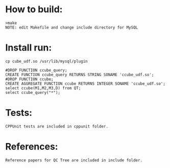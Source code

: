 How to build:
============
	>make 
	NOTE: edit Makefile and change include directory for MySQL

Install run:
============
	cp cube_udf.so /usr/lib/mysql/plugin

	#DROP FUNCTION ccube_query;
	CREATE FUNCTION ccube_query RETURNS STRING SONAME 'ccube_udf.so';
	#DROP FUNCTION ccube;
	CREATE AGGREGATE FUNCTION ccube RETURNS INTEGER SONAME 'ccube_udf.so';
	select ccube(M1,M2,M3,D) from QT;
	select ccube_query("*");

Tests:
============
	CPPUnit tests are included in cppunit folder.

References:
============
	Reference papers for QC Tree are included in include folder.


